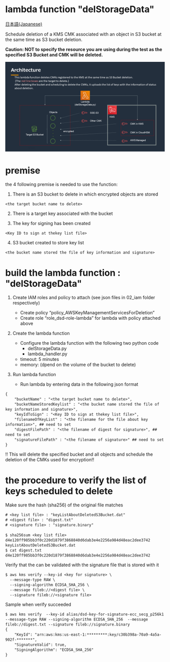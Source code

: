 # lambda function "delStorageData"

[日本語(Japanese)](https://github.com/aws-samples/data-disposal-with-deleting-key-sample/blob/main/README_jp.md)

Schedule deletion of a KMS CMK associated with an object in S3 bucket at the same time as S3 bucket deletion.

**Caution: NOT to specify the resource you are using during the test as the specified S3 Bucket and CMK will be deleted.**

<img src="./architecture.png" whdth=500>

# premise

the 4 following premise is needed to use the function:

1. There is an S3 bucket to delete in which encrypted objects are stored
```shell
<the target bucket name to delete>
```

2. There is a target key associated with the bucket <key to encrypt>

3. The key for signing has been created <key for signature>
```shell
<Key ID to sign at thekey list file>
```

4. S3 bucket created to store key list<bucket stored key list>
```shell
<the bucket name stored the file of key information and signature>
```

# build the lambda function : "delStorageData"

1. Create IAM roles and policy to attach (see json files in 02_iam folder respectively)
    - Create policy “policy_AWSKeyManagementServicesForDeletion”
    - Create role “role_dsd-role-lambda” for lambda with policy attached above

2. Create the lambda function
    - Configure the lambda function with the following two python code
        - delStorageData.py
        - lambda_handler.py
    - timeout: 5 minutes
    - memory: (dpend on the volume of the bucket to delete)

3. Run lambda function
    - Run lambda by entering data in the following json format
```
{
    "bucketName" : "<the target bucket name to delete>",
    "bucketNameStoredKeylist" : "<the bucket name stored the file of key information and signature>",
    "keyIdToSign" : "<Key ID to sign at thekey list file>",
    "filenameOfKeyList" : "<the filename for the file about key information>", ## need to set
    "digestFilePath" : "<the filename of digest for signature>", ## need to set
    "signatureFilePath" : "<the filename of signature>" ## need to set
}
```

!! This will delete the specified bucket and all objects and schedule the deletion of the CMKs used for encryption!!

# the procedure to verify the list of keys scheduled to delete

Make sure the hash (sha256) of the original file matches <digest file>
```shell
# <key list file> : "keyListAboutDeletedS3Bucket.dat"
# <digest file> : "digest.txt"
# <signature file> : "signature.binary"

$ sha256sum <key list file>
d4e120ff985bb3f0c220d1879f3868840d6dab3e4e2256a984d48eac2dee3742  keyListAboutDeletedS3Bucket.dat
$ cat digest.txt
d4e120ff985bb3f0c220d1879f3868840d6dab3e4e2256a984d48eac2dee3742
```

Verify that the <digest file> can be validated with the signature file that is stored with it
```shell
$ aws kms verify --key-id <key for signature> \
  --message-type RAW \
  --signing-algorithm ECDSA_SHA_256 \
  --message fileb://<digest file> \
  --signature fileb://<signature file>
```

Sample when verify succeeded
```shell
$ aws kms verify  --key-id alias/dsd-key-for-signature-ecc_secg_p256k1 --message-type RAW --signing-algorithm ECDSA_SHA_256  --message fileb://digest.txt --signature fileb://signature.binary
{
    "KeyId": "arn:aws:kms:us-east-1:*********:key/c30b398a-70a9-4a5a-902f-*******",
    "SignatureValid": true,
    "SigningAlgorithm": "ECDSA_SHA_256"
}
```
